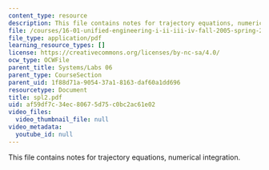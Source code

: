 ```yaml
---
content_type: resource
description: This file contains notes for trajectory equations, numerical integration.
file: /courses/16-01-unified-engineering-i-ii-iii-iv-fall-2005-spring-2006/af59df7c34ec80675d75c0bc2ac61e02_spl2.pdf
file_type: application/pdf
learning_resource_types: []
license: https://creativecommons.org/licenses/by-nc-sa/4.0/
ocw_type: OCWFile
parent_title: Systems/Labs 06
parent_type: CourseSection
parent_uid: 1f88d71a-9054-37a1-8163-daf60a1dd696
resourcetype: Document
title: spl2.pdf
uid: af59df7c-34ec-8067-5d75-c0bc2ac61e02
video_files:
  video_thumbnail_file: null
video_metadata:
  youtube_id: null
---
```

This file contains notes for trajectory equations, numerical integration.